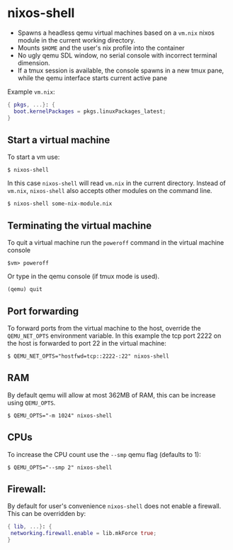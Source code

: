 # nixos-shell

* Spawns a headless qemu virtual machines based on a `vm.nix` nixos module in the current working directory.
* Mounts `$HOME` and the user's nix profile into the container
* No ugly qemu SDL window, no serial console with incorrect terminal dimension.
* If a tmux session is available, the console spawns in a new tmux pane, 
  while the qemu interface starts current active pane

Example `vm.nix`:

```nix
{ pkgs, ...}: {
  boot.kernelPackages = pkgs.linuxPackages_latest;
}
```

## Start a virtual machine

To start a vm use:

```console
$ nixos-shell
```

In this case `nixos-shell` will read `vm.nix` in the current directory.
Instead of `vm.nix`, `nixos-shell` also accepts other modules on the command line.

```console
$ nixos-shell some-nix-module.nix
```

## Terminating the virtual machine

To quit a virtual machine run the `poweroff` command in the virtual machine console

```console
$vm> poweroff
```

Or type in the qemu console (if tmux mode is used).

```console
(qemu) quit
```

## Port forwarding

To forward ports from the virtual machine to the host, override the
`QEMU_NET_OPTS` environment variable. 
In this example the tcp port 2222 on the host is forwarded to port 22 in the virtual
machine:

```console
$ QEMU_NET_OPTS="hostfwd=tcp::2222-:22" nixos-shell
```

## RAM

By default qemu will allow at most 362MB of RAM, this can be increase using
`QEMU_OPTS`.

```console
$ QEMU_OPTS="-m 1024" nixos-shell
```

## CPUs

To increase the CPU count use the `--smp` qemu flag (defaults to 1):

```console
$ QEMU_OPTS="--smp 2" nixos-shell
```

## Firewall:

By default for user's convenience `nixos-shell` does not enable a firewall.
This can be overridden by:

```nix
{ lib, ...}: {
 networking.firewall.enable = lib.mkForce true;
}
```
